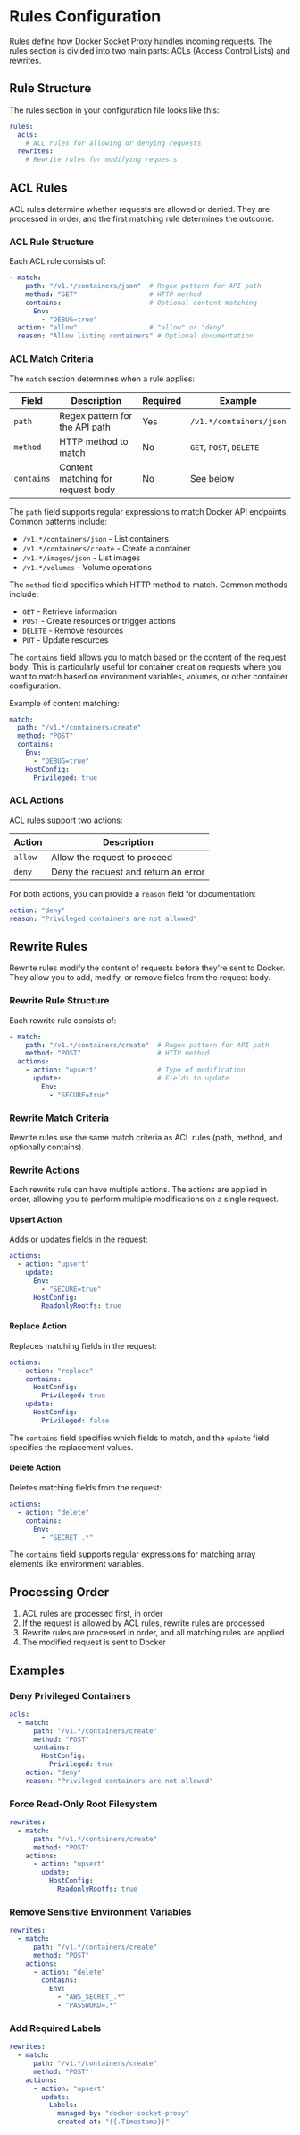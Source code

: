 # Rules Configuration

Rules define how Docker Socket Proxy handles incoming requests. The rules section is divided into two main parts: ACLs (Access Control Lists) and rewrites.

## Rule Structure

The rules section in your configuration file looks like this:

```yaml
rules:
  acls:
    # ACL rules for allowing or denying requests
  rewrites:
    # Rewrite rules for modifying requests
```

## ACL Rules

ACL rules determine whether requests are allowed or denied. They are processed in order, and the first matching rule determines the outcome.

### ACL Rule Structure

Each ACL rule consists of:

```yaml
- match:
    path: "/v1.*/containers/json"  # Regex pattern for API path
    method: "GET"                  # HTTP method
    contains:                      # Optional content matching
      Env:
        - "DEBUG=true"
  action: "allow"                  # "allow" or "deny"
  reason: "Allow listing containers" # Optional documentation
```

### ACL Match Criteria

The `match` section determines when a rule applies:

| Field | Description | Required | Example |
|-------|-------------|----------|---------|
| `path` | Regex pattern for the API path | Yes | `/v1.*/containers/json` |
| `method` | HTTP method to match | No | `GET`, `POST`, `DELETE` |
| `contains` | Content matching for request body | No | See below |

The `path` field supports regular expressions to match Docker API endpoints. Common patterns include:

- `/v1.*/containers/json` - List containers
- `/v1.*/containers/create` - Create a container
- `/v1.*/images/json` - List images
- `/v1.*/volumes` - Volume operations

The `method` field specifies which HTTP method to match. Common methods include:

- `GET` - Retrieve information
- `POST` - Create resources or trigger actions
- `DELETE` - Remove resources
- `PUT` - Update resources

The `contains` field allows you to match based on the content of the request body. This is particularly useful for container creation requests where you want to match based on environment variables, volumes, or other container configuration.

Example of content matching:

```yaml
match:
  path: "/v1.*/containers/create"
  method: "POST"
  contains:
    Env:
      - "DEBUG=true"
    HostConfig:
      Privileged: true
```

### ACL Actions

ACL rules support two actions:

| Action | Description |
|--------|-------------|
| `allow` | Allow the request to proceed |
| `deny` | Deny the request and return an error |

For both actions, you can provide a `reason` field for documentation:

```yaml
action: "deny"
reason: "Privileged containers are not allowed"
```

## Rewrite Rules

Rewrite rules modify the content of requests before they're sent to Docker. They allow you to add, modify, or remove fields from the request body.

### Rewrite Rule Structure

Each rewrite rule consists of:

```yaml
- match:
    path: "/v1.*/containers/create"  # Regex pattern for API path
    method: "POST"                   # HTTP method
  actions:
    - action: "upsert"               # Type of modification
      update:                        # Fields to update
        Env:
          - "SECURE=true"
```

### Rewrite Match Criteria

Rewrite rules use the same match criteria as ACL rules (path, method, and optionally contains).

### Rewrite Actions

Each rewrite rule can have multiple actions. The actions are applied in order, allowing you to perform multiple modifications on a single request.

#### Upsert Action

Adds or updates fields in the request:

```yaml
actions:
  - action: "upsert"
    update:
      Env:
        - "SECURE=true"
      HostConfig:
        ReadonlyRootfs: true
```

#### Replace Action

Replaces matching fields in the request:

```yaml
actions:
  - action: "replace"
    contains:
      HostConfig:
        Privileged: true
    update:
      HostConfig:
        Privileged: false
```

The `contains` field specifies which fields to match, and the `update` field specifies the replacement values.

#### Delete Action

Deletes matching fields from the request:

```yaml
actions:
  - action: "delete"
    contains:
      Env:
        - "SECRET_.*"
```

The `contains` field supports regular expressions for matching array elements like environment variables.

## Processing Order

1. ACL rules are processed first, in order
2. If the request is allowed by ACL rules, rewrite rules are processed
3. Rewrite rules are processed in order, and all matching rules are applied
4. The modified request is sent to Docker

## Examples

### Deny Privileged Containers

```yaml
acls:
  - match:
      path: "/v1.*/containers/create"
      method: "POST"
      contains:
        HostConfig:
          Privileged: true
    action: "deny"
    reason: "Privileged containers are not allowed"
```

### Force Read-Only Root Filesystem

```yaml
rewrites:
  - match:
      path: "/v1.*/containers/create"
      method: "POST"
    actions:
      - action: "upsert"
        update:
          HostConfig:
            ReadonlyRootfs: true
```

### Remove Sensitive Environment Variables

```yaml
rewrites:
  - match:
      path: "/v1.*/containers/create"
      method: "POST"
    actions:
      - action: "delete"
        contains:
          Env:
            - "AWS_SECRET_.*"
            - "PASSWORD=.*"
```

### Add Required Labels

```yaml
rewrites:
  - match:
      path: "/v1.*/containers/create"
      method: "POST"
    actions:
      - action: "upsert"
        update:
          Labels:
            managed-by: "docker-socket-proxy"
            created-at: "{{.Timestamp}}"
```
